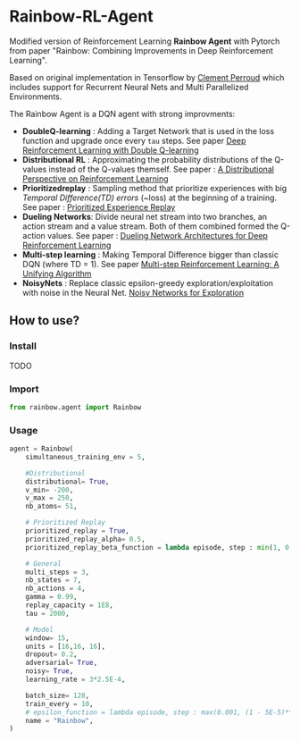 # Rainbow-RL-Agent
Modified version of Reinforcement Learning **Rainbow Agent** with Pytorch from paper "Rainbow: Combining Improvements in Deep Reinforcement Learning".

Based on original implementation in Tensorflow by [Clement Perroud](https://github.com/ClementPerroud/Rainbow-Agent) which includes support for Recurrent Neural Nets and Multi Parallelized Environments.

The Rainbow Agent is a DQN agent with strong improvments:
- **DoubleQ-learning** : Adding a Target Network that is used in the loss function and upgrade once every `tau` steps. See paper [Deep Reinforcement Learning with Double Q-learning](https://arxiv.org/abs/1509.06461)
- **Distributional RL** : Approximating the probability distributions of the Q-values instead of the Q-values themself. See paper : [A Distributional Perspective on Reinforcement Learning](https://arxiv.org/abs/1707.06887)
- **Prioritizedreplay** : Sampling method that prioritize experiences with big *Temporal Difference(TD) errors* (~loss) at the beginning of a training. See paper : [Prioritized Experience Replay](https://arxiv.org/abs/1511.05952)
- **Dueling Networks**: Divide neural net stream into two branches, an action stream and a value stream. Both of them combined formed the Q-action values. See paper : [Dueling Network Architectures for Deep Reinforcement Learning](https://arxiv.org/abs/1509.06461)
- **Multi-step learning** : Making Temporal Difference bigger than classic DQN (where TD = 1). See paper [Multi-step Reinforcement Learning: A Unifying Algorithm](https://arxiv.org/abs/1703.01327)
- **NoisyNets** : Replace classic epsilon-greedy exploration/exploitation with noise in the Neural Net. [Noisy Networks for Exploration](https://arxiv.org/abs/1706.10295)

## How to use?

### Install
TODO

### Import
```python
from rainbow.agent import Rainbow
```

### Usage
```python
agent = Rainbow(
    simultaneous_training_env = 5,

    #Distributional
    distributional= True,
    v_min= -200,
    v_max = 250,
    nb_atoms= 51,

    # Prioritized Replay
    prioritized_replay = True,
    prioritized_replay_alpha= 0.5,
    prioritized_replay_beta_function = lambda episode, step : min(1, 0.5 + 0.5*step/150_000),

    # General
    multi_steps = 3,
    nb_states = 7,
    nb_actions = 4,
    gamma = 0.99,
    replay_capacity = 1E8,
    tau = 2000,

    # Model
    window= 15,
    units = [16,16, 16],
    dropout= 0.2,
    adversarial= True,
    noisy= True,
    learning_rate = 3*2.5E-4,

    batch_size= 128,
    train_every = 10,
    # epsilon_function = lambda episode, step : max(0.001, (1 - 5E-5)** step), # Useless if noisy == True
    name = "Rainbow",
)
```
